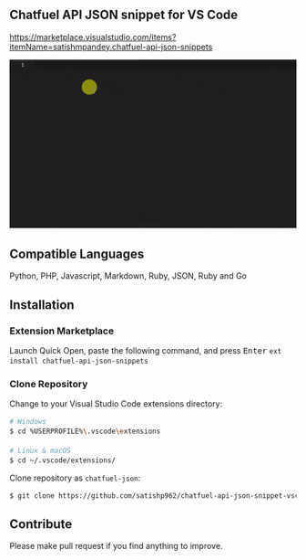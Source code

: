 ## Chatfuel API JSON snippet for VS Code

https://marketplace.visualstudio.com/items?itemName=satishmpandey.chatfuel-api-json-snippets

![demo gif](https://raw.githubusercontent.com/satishp962/chatfuel-api-json-snippet-vscode/master/images/demo.gif)

## Compatible Languages
Python, PHP, Javascript, Markdown, Ruby, JSON, Ruby and Go

## Installation
### Extension Marketplace
Launch Quick Open, paste the following command, and press <kbd>Enter</kbd>
`ext install chatfuel-api-json-snippets`

### Clone Repository

Change to your Visual Studio Code extensions directory:

```bash
# Windows
$ cd %USERPROFILE%\.vscode\extensions

# Linux & macOS
$ cd ~/.vscode/extensions/
```

Clone repository as `chatfuel-json`:

```bash
$ git clone https://github.com/satishp962/chatfuel-api-json-snippet-vscode chatfuel-json
```

## Contribute
Please make pull request if you find anything to improve.
